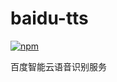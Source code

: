 # baidu-tts

[![npm](https://img.shields.io/npm/v/koishi-plugin-baidu-tts?style=flat-square)](https://www.npmjs.com/package/koishi-plugin-baidu-tts)

百度智能云语音识别服务
